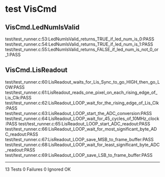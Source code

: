 # test VisCmd
## VisCmd.LedNumIsValid
test/test_runner.c:53:LedNumIsValid_returns_TRUE_if_led_num_is_0:PASS
test/test_runner.c:54:LedNumIsValid_returns_TRUE_if_led_num_is_1:PASS
test/test_runner.c:55:LedNumIsValid_returns_FALSE_if_led_num_is_not_0_or_1:PASS
## VisCmd.LisReadout
test/test_runner.c:60:LisReadout_waits_for_Lis_Sync_to_go_HIGH_then_go_LOW:PASS
test/test_runner.c:61:LisReadout_reads_one_pixel_on_each_rising_edge_of_Lis_Clk:PASS
test/test_runner.c:62:LisReadout_LOOP_wait_for_the_rising_edge_of_Lis_Clk:PASS
test/test_runner.c:63:LisReadout_LOOP_start_the_ADC_conversion:PASS
test/test_runner.c:64:LisReadout_LOOP_wait_for_45_cycles_of_10MHz_clock:PASS
test/test_runner.c:65:LisReadout_LOOP_start_ADC_readout:PASS
test/test_runner.c:66:LisReadout_LOOP_wait_for_most_significant_byte_ADC_readout:PASS
test/test_runner.c:67:LisReadout_LOOP_save_MSB_to_frame_buffer:PASS
test/test_runner.c:68:LisReadout_LOOP_wait_for_least_significant_byte_ADC_readout:PASS
test/test_runner.c:69:LisReadout_LOOP_save_LSB_to_frame_buffer:PASS

-----------------------
13 Tests 0 Failures 0 Ignored 
OK
